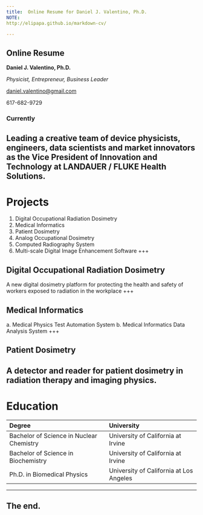 ```yaml
---
title:  Online Resume for Daniel J. Valentino, Ph.D.
NOTE:
http://elipapa.github.io/markdown-cv/

---
```

## Online Resume
**Daniel J. Valentino, Ph.D.**

*Physicist, Entrepreneur, Business Leader*

daniel.valentino@gmail.com

617-682-9729

### Currently
Leading a creative team of device physicists, engineers, data scientists and market innovators as the Vice President of Innovation and Technology at LANDAUER / FLUKE Health Solutions.
---
# Projects
1. Digital Occupational Radiation Dosimetry
2. Medical Informatics
3. Patient Dosimetry
4. Analog Occupational Dosimetry
5. Computed Radiography System
6. Multi-scale Digital Image Enhancement Software
+++
## Digital Occupational Radiation Dosimetry
A new digital dosimetry platform for protecting the health and safety of workers exposed to radiation in the workplace
+++
## Medical Informatics
a. Medical Physics Test Automation System
b. Medical Informatics Data Analysis System
+++
## Patient Dosimetry
A detector and reader for patient dosimetry in radiation therapy and imaging physics.
---
# Education
|                                Degree                                |                University               |
|:--------------------------------------------------------------------|:---------------------------------------|
| Bachelor of Science in Nuclear Chemistry | University of California at Irvine |
| Bachelor of Science in Biochemistry | University of California at Irvine |
| Ph.D. in Biomedical Physics  | University of California at Los Angeles |

---
## The end.
<!--stackedit_data:
eyJoaXN0b3J5IjpbLTU2Njk3ODg1NiwtMTIwMjgwNjY0OCwtMj
MzODEzODExLDE1ODAzNzYxODIsLTYzMjQ3NjE0NCw5NzE1MTg3
NjIsLTUyMDY0NDI4NiwtMTI0MzgyOTNdfQ==
-->